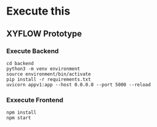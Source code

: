 # Execute this

## XYFLOW Prototype

### Execute Backend
```
cd backend
python3 -m venv environment
source environment/bin/activate
pip install -r requirements.txt
uvicorn appv1:app --host 0.0.0.0 --port 5000 --reload
```

### Exxecute Frontend
```
npm install
npm start
```